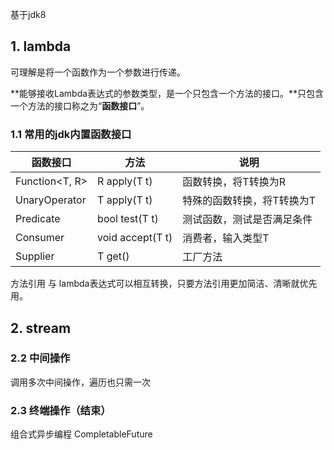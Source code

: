 基于jdk8

## 1.  lambda

可理解是将一个函数作为一个参数进行传递。

**能够接收Lambda表达式的参数类型，是一个只包含一个方法的接口。**只包含一个方法的接口称之为“**函数接口**”。

### 1.1 常用的jdk内置函数接口

| 函数接口         | 方法               | 说明                       |
| ---------------- | ------------------ | -------------------------- |
| Function<T, R>   | R  apply(T  t)     | 函数转换，将T转换为R       |
| UnaryOperator<T> | T  apply(T  t)     | 特殊的函数转换，将T转换为T |
| Predicate<T>     | bool  test(T  t)   | 测试函数，测试是否满足条件 |
| Consumer<T>      | void  accept(T  t) | 消费者，输入类型T          |
| Supplier<T>      | T  get()           | 工厂方法                   |



方法引用 与 lambda表达式可以相互转换，只要方法引用更加简洁、清晰就优先用。



## 2. stream



### 2.2 中间操作

调用多次中间操作，遍历也只需一次 



### 2.3 终端操作（结束）







组合式异步编程 CompletableFuture




























